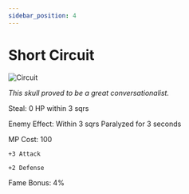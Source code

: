 ```yaml
---
sidebar_position: 4
---
```


# Short Circuit

![Circuit](http://i.imgur.com/JOxcuEa.png)

<i>This skull proved to be a great conversationalist.</i>

Steal: 0 HP within 3 sqrs

Enemy Effect: Within 3 sqrs Paralyzed for 3 seconds

MP Cost: 100

    +3 Attack
    
    +2 Defense

Fame Bonus: 4%
